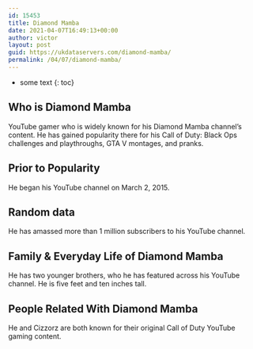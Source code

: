 ```yaml
---
id: 15453
title: Diamond Mamba
date: 2021-04-07T16:49:13+00:00
author: victor
layout: post
guid: https://ukdataservers.com/diamond-mamba/
permalink: /04/07/diamond-mamba/
---
```


* some text
{: toc}


## Who is Diamond Mamba



YouTube gamer who is widely known for his Diamond Mamba channel&#8217;s content. He has gained popularity there for his Call of Duty: Black Ops challenges and playthroughs, GTA V montages, and pranks.

                
                
                
## Prior to Popularity



He began his YouTube channel on March 2, 2015.

                
                
                
## Random data



He has amassed more than 1 million subscribers to his YouTube channel.

                
                
                
## Family & Everyday Life of Diamond Mamba



He has two younger brothers, who he has featured across his YouTube channel. He is five feet and ten inches tall. 

                
                
                
## People Related With Diamond Mamba



He and Cizzorz are both known for their original Call of Duty YouTube gaming content.

                
              
            
          
          
          
